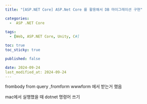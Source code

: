 ```yaml
---
title: "[ASP.NET Core] ASP.Net Core 를 활용해서 DB 마이그레이션 구현"

categories:
  -  ASP .NET Core
  
tags:
  - [Web, ASP.NET Core, Unity, C#]

toc: true
toc_sticky: true

published: false

date: 2024-09-24
last_modified_at: 2024-09-24
---
```

frombody from query ,fromform
wwwform 에서 받는거 했음

mac에서 실행했을 때 dotnet 명령어 쓰기